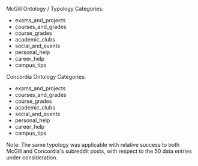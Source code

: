 McGill Ontology / Typology Categories:
- exams_and_projects
- courses_and_grades
- course_grades
- academic_clubs
- social_and_events
- personal_help
- career_help
- campus_tips

Concordia Ontology Categories:
- exams_and_projects
- courses_and_grades
- course_grades
- academic_clubs
- social_and_events
- personal_help
- career_help
- campus_tips

Note: The same typology was applicable with relative success to both McGill and Concordia's subreddit posts, with respect to the 50 data entries under consideration.